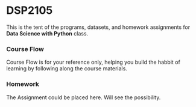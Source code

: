 # DSP2105

This is the tent of the programs, datasets, and homework assignments for <b>Data Science with Python</b> class.

### Course Flow

Course Flow is for your reference only, helping you build the habbit of learning by following along the course materials.

### Homework

The Assignment could be placed here. Will see the possibility.
